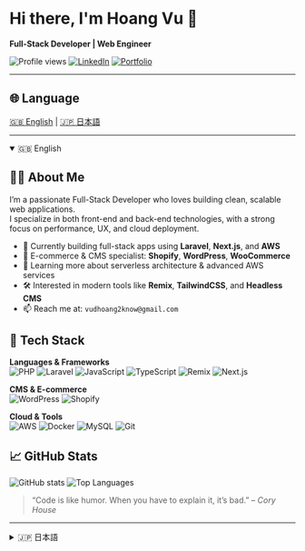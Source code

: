 # Hi there, I'm Hoang Vu 👋  
**Full-Stack Developer | Web Engineer**

![Profile views](https://komarev.com/ghpvc/?username=hoangvu-dev&color=blue)
[![LinkedIn](https://img.shields.io/badge/-LinkedIn-blue?style=flat-square&logo=linkedin&logoColor=white)](https://linkedin.com/in/your-link)
[![Portfolio](https://img.shields.io/badge/-Portfolio-000?style=flat-square&logo=firefox&logoColor=white)](https://yourportfolio.com)

---

## 🌐 Language
[🇬🇧 English](#-english) | [🇯🇵 日本語](#-日本語)

---

<details open>
<summary>🇬🇧 English</summary>

## 👨‍💻 About Me
I’m a passionate Full-Stack Developer who loves building clean, scalable web applications.  
I specialize in both front-end and back-end technologies, with a strong focus on performance, UX, and cloud deployment.

- 💼 Currently building full-stack apps using **Laravel**, **Next.js**, and **AWS**
- 🚀 E-commerce & CMS specialist: **Shopify**, **WordPress**, **WooCommerce**
- 🌱 Learning more about serverless architecture & advanced AWS services
- 🛠️ Interested in modern tools like **Remix**, **TailwindCSS**, and **Headless CMS**
- 📫 Reach me at: `vudhoang2know@gmail.com`

## 🧰 Tech Stack

**Languages & Frameworks**  
![PHP](https://img.shields.io/badge/-PHP-777BB4?style=flat-square&logo=php&logoColor=white)
![Laravel](https://img.shields.io/badge/-Laravel-FF2D20?style=flat-square&logo=laravel&logoColor=white)
![JavaScript](https://img.shields.io/badge/-JavaScript-black?style=flat-square&logo=javascript)
![TypeScript](https://img.shields.io/badge/-TypeScript-3178C6?style=flat-square&logo=typescript&logoColor=white)
![Remix](https://img.shields.io/badge/-Remix-black?style=flat-square&logo=remix&logoColor=white)
![Next.js](https://img.shields.io/badge/-Next.js-black?style=flat-square&logo=next.js)

**CMS & E-commerce**  
![WordPress](https://img.shields.io/badge/-WordPress-21759B?style=flat-square&logo=wordpress&logoColor=white)
![Shopify](https://img.shields.io/badge/-Shopify-7AB55C?style=flat-square&logo=shopify&logoColor=white)

**Cloud & Tools**  
![AWS](https://img.shields.io/badge/-AWS-232F3E?style=flat-square&logo=amazon-aws&logoColor=white)
![Docker](https://img.shields.io/badge/-Docker-2496ED?style=flat-square&logo=docker&logoColor=white)
![MySQL](https://img.shields.io/badge/-MySQL-4479A1?style=flat-square&logo=mysql&logoColor=white)
![Git](https://img.shields.io/badge/-Git-F05032?style=flat-square&logo=git&logoColor=white)

## 📈 GitHub Stats

![GitHub stats](https://github-readme-stats.vercel.app/api?username=hoangvu-dev&show_icons=true&theme=tokyonight)
![Top Languages](https://github-readme-stats.vercel.app/api/top-langs/?username=hoangvu-dev&layout=compact&theme=tokyonight)

> “Code is like humor. When you have to explain it, it’s bad.” – *Cory House*

</details>

---

<details>
<summary>🇯🇵 日本語</summary>

## 👨‍💻 自己紹介
こんにちは！私はフルスタック開発者の Hoang Vu です。  
フロントエンドとバックエンドの両方に精通し、スケーラブルでパフォーマンスに優れたウェブアプリケーションを構築するのが得意です。

- 💼 現在は **Laravel**、**Next.js**、**AWS** を使ったフルスタック開発に取り組んでいます  
- 🚀 EコマースとCMSの専門家：**Shopify**、**WordPress**、**WooCommerce**
- 🌱 サーバーレスアーキテクチャと高度なAWSサービスを学習中  
- 🛠️ 興味がある技術：**Remix**、**TailwindCSS**、**ヘッドレスCMS**
- 📫 連絡先: `vudhoang2know@gmail.com`

## 🧰 技術スタック

**言語とフレームワーク**  
PHP、Laravel、JavaScript、TypeScript、Remix、Next.js

**CMS & Eコマース**  
WordPress、Shopify

**クラウドとツール**  
AWS、Docker、MySQL、Git

</details>
